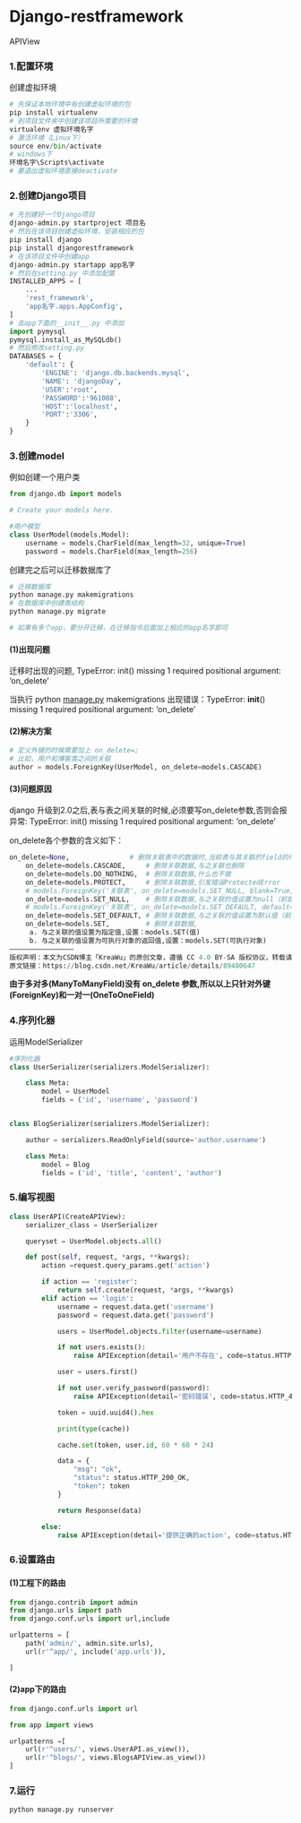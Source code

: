 # Django-restframework
APIView

### 1.配置环境

创建虚拟环境

```python
# 先保证本地环境中有创建虚拟环境的包
pip install virtualenv
# 到项目文件夹中创建该项目所需要的环境
virtualenv 虚拟环境名字
# 激活环境（Linux下）
source env/bin/activate
# windows下
环境名字\Scripts\activate
# 要退出虚拟环境直接deactivate
```

### 2.创建Django项目

```python
# 先创建好一个Django项目
django-admin.py startproject 项目名
# 然后在该项目创建虚拟环境，安装相应的包
pip install django
pip install djangorestframework
# 在该项目文件中创建app
django-admin.py startapp app名字
# 然后在setting.py 中添加配置
INSTALLED_APPS = [
    ...
    'rest_framework',
    'app名字.apps.AppConfig',
]
# 去app下面的__init__.py 中添加
import pymysql
pymysql.install_as_MySQLdb()
# 然后修改setting.py
DATABASES = {
    'default': {
        'ENGINE': 'django.db.backends.mysql',
        'NAME': 'djangoDay',
        'USER':'root',
        'PASSWORD':'961008',
        'HOST':'localhost',
        'PORT':'3306',
    }
}

```

### 3.创建model

 例如创建一个用户类

```python
from django.db import models

# Create your models here.

#用户模型
class UserModel(models.Model):
    username = models.CharField(max_length=32, unique=True)
    password = models.CharField(max_length=256)
```

创建完之后可以迁移数据库了

```python
# 迁移数据库
python manage.py makemigrations
# 在数据库中创建表结构
python manage.py migrate

# 如果有多个app，要分开迁移，在迁移指令后面加上相应的app名字即可

```

#### (1)出现问题

迁移时出现的问题,  TypeError: init() missing 1 required positional argument: ‘on_delete’

当执行 python [manage.py](http://manage.py/) makemigrations 出现错误：TypeError: **init**() missing 1 required positional argument: ‘on_delete’

#### (2)解决方案

```python
# 定义外键的时候需要加上 on_delete=;
# 比如，用户和博客类之间的关联
author = models.ForeignKey(UserModel, on_delete=models.CASCADE)
```

#### (3)问题原因

django 升级到2.0之后,表与表之间关联的时候,必须要写on_delete参数,否则会报异常:
TypeError: init() missing 1 required positional argument: ‘on_delete’

on_delete各个参数的含义如下：

```python
on_delete=None,               # 删除关联表中的数据时,当前表与其关联的field的行为
	on_delete=models.CASCADE,     # 删除关联数据,与之关联也删除
	on_delete=models.DO_NOTHING,  # 删除关联数据,什么也不做
	on_delete=models.PROTECT,     # 删除关联数据,引发错误ProtectedError
	# models.ForeignKey('关联表', on_delete=models.SET_NULL, blank=True, null=True)
	on_delete=models.SET_NULL,    # 删除关联数据,与之关联的值设置为null（前提FK字段需要设置为可空,一对一同理）
	# models.ForeignKey('关联表', on_delete=models.SET_DEFAULT, default='默认值')
	on_delete=models.SET_DEFAULT, # 删除关联数据,与之关联的值设置为默认值（前提FK字段需要设置默认值,一对一同理）
	on_delete=models.SET,         # 删除关联数据,
	 a. 与之关联的值设置为指定值,设置：models.SET(值)
	 b. 与之关联的值设置为可执行对象的返回值,设置：models.SET(可执行对象)
————————————————
版权声明：本文为CSDN博主「KreaWu」的原创文章，遵循 CC 4.0 BY-SA 版权协议，转载请附上原文出处链接及本声明。
原文链接：https://blog.csdn.net/KreaWu/article/details/89400647
```

**由于多对多(ManyToManyField)没有 on_delete 参数,所以以上只针对外键(ForeignKey)和一对一(OneToOneField)**

### 4.序列化器

运用ModelSerializer

```python
#序列化器
class UserSerializer(serializers.ModelSerializer):

    class Meta:
        model = UserModel
        fields = ('id', 'username', 'password')


class BlogSerializer(serializers.ModelSerializer):

    author = serializers.ReadOnlyField(source='author.username')

    class Meta:
        model = Blog
        fields = ('id', 'title', 'content', 'author')
```

### 5.编写视图

```python
class UserAPI(CreateAPIView):
    serializer_class = UserSerializer

    queryset = UserModel.objects.all()

    def post(self, request, *args, **kwargs):
        action =request.query_params.get('action')

        if action == 'register':
            return self.create(request, *args, **kwargs)
        elif action == 'login':
            username = request.data.get('username')
            password = request.data.get('password')

            users = UserModel.objects.filter(username=username)

            if not users.exists():
                raise APIException(detail='用户不存在', code=status.HTTP_400_BAD_REQUEST)

            user = users.first()

            if not user.verify_password(password):
                raise APIException(detail='密码错误', code=status.HTTP_400_BAD_REQUEST)

            token = uuid.uuid4().hex

            print(type(cache))

            cache.set(token, user.id, 60 * 60 * 24)

            data = {
                "msg": "ok",
                "status": status.HTTP_200_OK,
                "token": token
            }

            return Response(data)

        else:
            raise APIException(detail='提供正确的action', code=status.HTTP_400_BAD_REQUEST)
```

### 6.设置路由

#### (1)工程下的路由

```python
from django.contrib import admin
from django.urls import path
from django.conf.urls import url,include

urlpatterns = [
    path('admin/', admin.site.urls),
    url(r'^app/', include('app.urls')),

]
```

#### (2)app下的路由

```python
from django.conf.urls import url

from app import views

urlpatterns =[
    url(r'^users/', views.UserAPI.as_view()),
    url(r'^blogs/', views.BlogsAPIView.as_view())
]
```

### 7.运行

```python
python manage.py runserver
```

